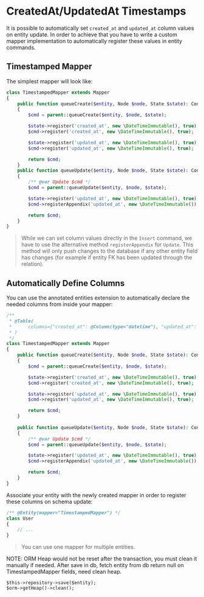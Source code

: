 # CreatedAt/UpdatedAt Timestamps
It is possible to automatically set `created_at` and `updated_at` column values on entity update. In order to achieve that you have to write a
custom mapper implementation to automatically register these values in entity commands.

## Timestamped Mapper
The simplest mapper will look like:

```php
class TimestampedMapper extends Mapper
{
    public function queueCreate($entity, Node $node, State $state): ContextCarrierInterface
    {
        $cmd = parent::queueCreate($entity, $node, $state);

        $state->register('created_at', new \DateTimeImmutable(), true);
        $cmd->register('created_at', new \DateTimeImmutable(), true);

        $state->register('updated_at', new \DateTimeImmutable(), true);
        $cmd->register('updated_at', new \DateTimeImmutable(), true);

        return $cmd;
    }
    public function queueUpdate($entity, Node $node, State $state): ContextCarrierInterface
    {
        /** @var Update $cmd */
        $cmd = parent::queueUpdate($entity, $node, $state);

        $state->register('updated_at', new \DateTimeImmutable(), true);
        $cmd->registerAppendix('updated_at', new \DateTimeImmutable());

        return $cmd;
    }
}
```

> While we can set column values directly in the `Insert` command, we have to use the alternative method `registerAppendix` for `Update`. This method will only push changes to the database if any other entity field has changes (for example if entity FK has been updated through the relation).

## Automatically Define Columns
You can use the annotated entities extension to automatically declare the needed columns from inside your mapper:

```php
/**
 * @Table(
 *      columns={"created_at": @Column(type="datetime"), "updated_at": @Column(type="datetime")},
 * )
 */
class TimestampedMapper extends Mapper
{
    public function queueCreate($entity, Node $node, State $state): ContextCarrierInterface
    {
        $cmd = parent::queueCreate($entity, $node, $state);

        $state->register('created_at', new \DateTimeImmutable(), true);
        $cmd->register('created_at', new \DateTimeImmutable(), true);

        $state->register('updated_at', new \DateTimeImmutable(), true);
        $cmd->register('updated_at', new \DateTimeImmutable(), true);

        return $cmd;
    }
    
    public function queueUpdate($entity, Node $node, State $state): ContextCarrierInterface
    {
        /** @var Update $cmd */
        $cmd = parent::queueUpdate($entity, $node, $state);

        $state->register('updated_at', new \DateTimeImmutable(), true);
        $cmd->registerAppendix('updated_at', new \DateTimeImmutable());

        return $cmd;
    }
}
```

Associate your entity with the newly created mapper in order to register these columns on schema update:

```php
/** @Entity(mapper="TimestampedMapper") */
class User
{
    // ...
}
```

> You can use one mapper for multiple entities.


NOTE: ORM Heap would not be reset after the transaction, you must clean it manually if needed.
After save in db, fetch entity from db return null on TimestampedMapper fields, need clean heap.

```
$this->repository->save($entity);
$orm->getHeap()->clean();
```
